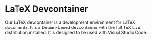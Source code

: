 # LaTeX Devcontainer

Our LaTeX devcontainer is a development environment for LaTeX documents. It is a Debian-based devcontainer with the full TeX Live distribution installed. It is designed to be used with Visual Studio Code.